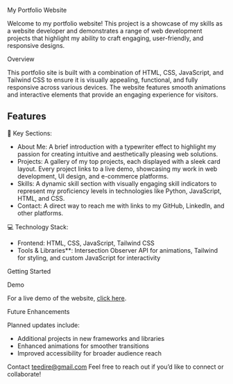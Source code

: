  My Portfolio Website

Welcome to my portfolio website! This project is a showcase of my skills as a website developer and demonstrates a range of web development projects that highlight my ability to craft engaging, user-friendly, and responsive designs.

 Overview

This portfolio site is built with a combination of HTML, CSS, JavaScript, and Tailwind CSS to ensure it is visually appealing, functional, and fully responsive across various devices. The website features smooth animations and interactive elements that provide an engaging experience for visitors. 

## Features

 📑 Key Sections:
- About Me: A brief introduction with a typewriter effect to highlight my passion for creating intuitive and aesthetically pleasing web solutions.
- Projects: A gallery of my top projects, each displayed with a sleek card layout. Every project links to a live demo, showcasing my work in web development, UI design, and e-commerce platforms.
- Skills: A dynamic skill section with visually engaging skill indicators to represent my proficiency levels in technologies like Python, JavaScript, HTML, and CSS.
- Contact: A direct way to reach me with links to my GitHub, LinkedIn, and other platforms.

 💻 Technology Stack:
- Frontend: HTML, CSS, JavaScript, Tailwind CSS
- Tools & Libraries**: Intersection Observer API for animations, Tailwind for styling, and custom JavaScript for interactivity

 Getting Started


 Demo

For a live demo of the website, [click here](https://fiyinfoluwapy.github.io/tport/).

 Future Enhancements

Planned updates include:
- Additional projects in new frameworks and libraries
- Enhanced animations for smoother transitions
- Improved accessibility for broader audience reach

 Contact
teedire@gmail.com
Feel free to reach out if you’d like to connect or collaborate!
